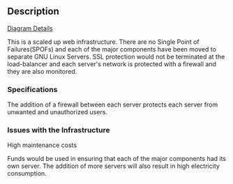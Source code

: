  ## **Description**

[Diagram Details](https://github.com/bjeptum/alx-system_engineering-devops/blob/master/0x09-web_infrastructure_design/3-scale_up.png)

This is a scaled up web infrastructure. There are no Single Point of Failures(SPOFs) and each of the major components have been moved to separate GNU Linux Servers. SSL protection would not be terminated at the load-balancer and each server's network is protected with a firewall and they are also monitored.

### **Specifications**

The addition of a firewall between each server protects each server from unwanted and unauthorized users.

### **Issues with the Infrastructure**

High maintenance costs

Funds would be used in ensuring that each of the major components had its own server. The addition of more servers will also result in high electricity consumption.
